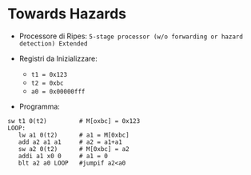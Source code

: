 # Towards Hazards

- Processore di Ripes: ```5-stage processor (w/o forwarding or hazard detection) Extended```
- Registri da Inizializzare:
    - ```t1 = 0x123```
    - ```t2 = 0xbc```
    - ```a0 = 0x00000fff```

- Programma:
```assembly
sw t1 0(t2)         # M[oxbc] = 0x123
LOOP:
   lw a1 0(t2)      # a1 = M[0xbc] 
   add a2 a1 a1     # a2 = a1+a1
   sw a2 0(t2)      # M[0xbc] = a2
   addi a1 x0 0     # a1 = 0
   blt a2 a0 LOOP   #jumpif a2<a0
```